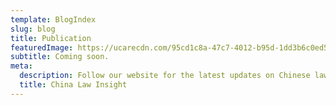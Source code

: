 ```yaml
---
template: BlogIndex
slug: blog
title: Publication
featuredImage: https://ucarecdn.com/95cd1c8a-47c7-4012-b95d-1dd3b6c0ed5f/
subtitle: Coming soon.
meta:
  description: Follow our website for the latest updates on Chinese law.
  title: China Law Insight
---
```

